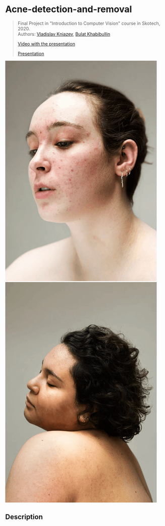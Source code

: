 # Acne-detection-and-removal

> Final Project in "Introduction to Computer Vision" course in Skotech, 2020.  
> Authors: [Vladislav Kniazev](https://github.com/Vladoskn), [Bulat Khabibullin](https://github.com/MrWag2)
>
> [Video with the presentation](https://www.youtube.com/watch?v=Gt5zuF37t_M&list=PLSk_6GxCds8PyeX6OroBshyRJhohuxgGz&index=21)  
>
> [Presentation](https://docs.google.com/presentation/d/1TAfm8xBnFH1th2vQkDBunehXdW7doRmMwFk1Zt6C288)  

<p float="left">
  <img alt="Example 1" src="/assets/1.gif" width="480" />
  <img alt="Example 2" src="/assets/2.gif" width="480" />
</p>


## Description


